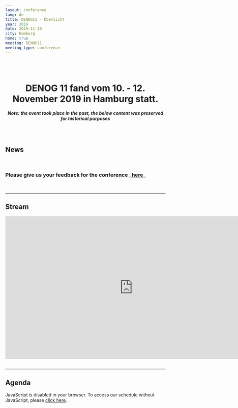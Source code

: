 ```yaml
---
layout: conference
lang: de
title: DENOG11 - Übersicht
year: 2019
date: 2019-11-10
city: Hamburg
home: true
meeting: DENOG11
meeting_type: conference
---
```


<br><br>
<center>


<h1>DENOG 11 fand vom 10. - 12. November 2019 in Hamburg statt.</h1>

<i><b>Note: the event took place in the past, the below content was preserved for historical purposes</b></i>

 
</center>
 <br><br>
 
 <h2> News </h2>
 <br>
 <h3>Please give us your feedback for the conference _<a href="https://forms.gle/yMk5A3R8BsZa2wBt6">here</a>_</h3>
 <br>
 <hr>

<h2> Stream </h2>
<iframe src="https://streaming.media.ccc.de/denog11/embed/helmut-schmidt-auditorium/dash/native/no-autoplay" width="800" height="450" frameborder="none" allowfullscreen="allowfullscreen" seamless="seamless" scrolling="no"></iframe>
<br>
<br>
<hr>
<h2> Agenda </h2>
<pretalx-schedule-widget event="https://pretalx.denog.de/denog11/" height="500px"></pretalx-schedule-widget>
<noscript>
   <div class="pretalx-widget">
        <div class="pretalx-widget-info-message">
            JavaScript is disabled in your browser. To access our schedule without JavaScript,
            please <a target="_blank" href="https://pretalx.denog.de/denog11/schedule/">click here</a>.
        </div>
    </div>
</noscript>
